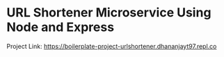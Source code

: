 # URL Shortener Microservice Using Node and Express

Project Link: https://boilerplate-project-urlshortener.dhananjayt97.repl.co
